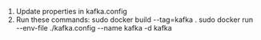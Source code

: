 1. Update properties in kafka.config
2. Run these commands:
	sudo docker build  --tag=kafka .
	sudo docker run --env-file ./kafka.config --name kafka -d kafka 